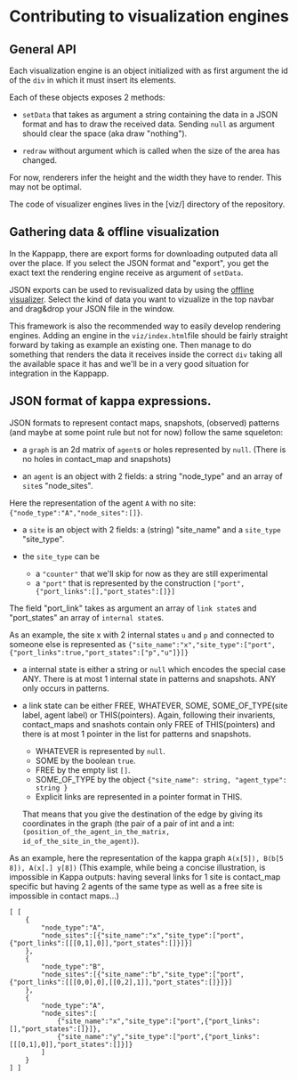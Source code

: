 # Contributing to visualization engines

## General API

Each visualization engine is an object initialized with as first
argument the id of the `div` in which it must insert its elements.

Each of these objects exposes 2 methods:

- `setData` that takes as argument a string containing the data in a
JSON format and has to draw the received data. Sending `null` as
argument should clear the space (aka draw "nothing").

- `redraw` without argument which is called when the size of the area
  has changed.

For now, renderers infer the height and the width they have to render.
This may not be optimal.

The code of visualizer engines lives in the [viz/] directory of the
repository.

## Gathering data & offline visualization

In the Kappapp, there are export forms for downloading outputed data
all over the place. If you select the JSON format and "export", you
get the exact text the rendering engine receive as argument of
`setData`.

JSON exports can be used to revisualized data by using the [offline
visualizer](viz/index.html). Select the kind of data you want to
vizualize in the top navbar and drag&drop your JSON file in the
window.

This framework is also the recommended way to easily develop rendering
engines. Adding an engine in the `viz/index.html`file should be fairly
straight forward by taking as example an existing one. Then manage to
do something that renders the data it receives inside the correct
`div` taking all the available space it has and we'll be in a very
good situation for integration in the Kappapp.

## JSON format of kappa expressions.

JSON formats to represent contact maps, snapshots, (observed) patterns
(and maybe at some point rule but not for now) follow the
same squeleton:

* a `graph` is an 2d matrix of `agent`s or holes represented
  by `null`. (There is no holes in contact_map and snapshots)

* an `agent` is an object with 2 fields: a string "node_type" and an
  array of `site`s "node_sites".

Here the representation of the agent `A` with no site:
`{"node_type":"A","node_sites":[]}`.

* a `site` is an object with 2 fields: a (string) "site_name" and a
  `site_type` "site_type".

* the `site_type` can be
  * a `"counter"` that we'll skip for now as they are still
    experimental
  * a `"port"` that is represented by the construction
    `["port",{"port_links":[],"port_states":[]}]`

The field "port_link" takes as argument an array of `link state`s and
"port_states" an array of `internal state`s.

As an example, the site x with 2 internal states `u` and `p` and
connected to someone else is represented as
`{"site_name":"x","site_type":["port",{"port_links":true,"port_states":["p","u"]}]}`

* a internal state is either a string or `null` which encodes the
  special case ANY. There is at most 1 internal state in patterns and
  snapshots. ANY only occurs in patterns.

* a link state can be either FREE, WHATEVER, SOME, SOME_OF_TYPE(site
  label, agent label) or THIS(pointers). Again, following their
  invarients, contact_maps and snashots contain only FREE of
  THIS(pointers) and there is at most 1 pointer in the list for
  patterns and snapshots.
  * WHATEVER is represented by `null`.
  * SOME by the boolean `true`.
  * FREE by the empty list `[]`.
  * SOME_OF_TYPE by the object `{"site_name": string, "agent_type": string }`
  * Explicit links are represented in a pointer format in THIS.

  That means that you give the destination of the edge by giving its
  coordinates in the graph (the pair of a pair of int and a int:
  `(position_of_the_agent_in_the_matrix, id_of_the_site_in_the_agent)`).

As an example, here the representation of the kappa graph `A(x[5]), B(b[5 8]), A(x[.] y[8])` (This example, while being a concise illustration, is impossible in Kappa outputs: having several links for 1 site is contact_map specific but having 2 agents of the same type as well as a free site is impossible in contact maps...)

```
[ [
    {
        "node_type":"A",
        "node_sites":[{"site_name":"x","site_type":["port",{"port_links":[[[0,1],0]],"port_states":[]}]}]
    },
    {
        "node_type":"B",
        "node_sites":[{"site_name":"b","site_type":["port",{"port_links":[[[0,0],0],[[0,2],1]],"port_states":[]}]}]
    },
    {
        "node_type":"A",
        "node_sites":[
            {"site_name":"x","site_type":["port",{"port_links":[],"port_states":[]}]},
            {"site_name":"y","site_type":["port",{"port_links":[[[0,1],0]],"port_states":[]}]}
        ]
    }
] ]
```


